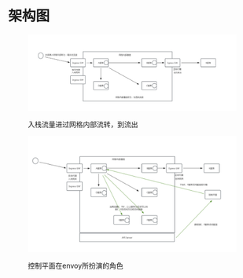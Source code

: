 # 架构图

<figure><img src="../../../.gitbook/assets/image (1) (1) (1).png" alt=""><figcaption><p>入栈流量进过网格内部流转，到流出</p></figcaption></figure>

<figure><img src="../../../.gitbook/assets/image (2) (1) (1).png" alt=""><figcaption><p>控制平面在envoy所扮演的角色</p></figcaption></figure>

